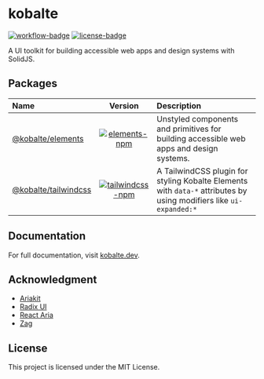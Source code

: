 # kobalte

[![workflow-badge]](https://github.com/fabien-ml/kobalte/actions/workflows/ci.yaml) [![license-badge]](https://github.com/fabien-ml/kobalte#license)

[workflow-badge]: https://img.shields.io/github/workflow/status/fabien-ml/kobalte/CI
[license-badge]: https://img.shields.io/github/license/fabien-ml/kobalte

A UI toolkit for building accessible web apps and design systems with SolidJS.

## Packages

| Name                                          |                                 Version                                  | Description                                                                                                        |
| :-------------------------------------------- | :----------------------------------------------------------------------: | :----------------------------------------------------------------------------------------------------------------- |
| [@kobalte/elements](/packages/elements)       |    [![elements-npm]](https://www.npmjs.com/package/@kobalte/elements)    | Unstyled components and primitives for building accessible web apps and design systems.                            |
| [@kobalte/tailwindcss](/packages/tailwindcss) | [![tailwindcss-npm]](https://www.npmjs.com/package/@kobalte/tailwindcss) | A TailwindCSS plugin for styling Kobalte Elements with `data-*` attributes by using modifiers like `ui-expanded:*` |

[elements-npm]: https://img.shields.io/npm/v/@kobalte/elements
[tailwindcss-npm]: https://img.shields.io/npm/v/@kobalte/tailwindcss

## Documentation

For full documentation, visit [kobalte.dev](https://kobalte.dev/).

## Acknowledgment

- [Ariakit](https://ariakit.org/)
- [Radix UI](https://www.radix-ui.com/)
- [React Aria](https://react-spectrum.adobe.com/react-aria/)
- [Zag](https://zagjs.com/)

## License

This project is licensed under the MIT License.
